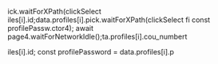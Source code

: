 
ick.waitForXPath(clickSelect
iles[i].id;data.profiles[i].pick.waitForXPath(clickSelect
fi
        const profilePassw.ctor4);
                        await page4.waitForNetworkIdle();ta.profiles[i].cou_numbert


iles[i].id;
        const profilePassword = data.profiles[i].p

